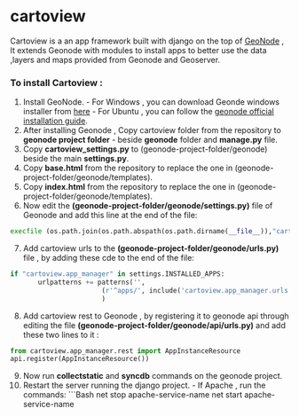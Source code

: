 # cartoview
Cartoview is a an app framework built with django on the top of [GeoNode](http://geonode.org/) , It extends Geonode with modules to install apps to better use the data ,layers and maps provided from Geonode and Geoserver. 

### To install Cartoview :
  1. Install GeoNode.
	- For Windows , you can download Geonde windows installer from [here](http://cartologic.com/cartoview/download/)
	- For Ubuntu , you can follow the [geonode official installation guide](http://docs.geonode.org/en/latest/tutorials/admin/install/quick_install.html#linux).
  2. After installing Geonode , Copy cartoview folder from the repository to **geonode project folder** - beside **geonode** folder and **manage.py** file.
  3. Copy **cartoview_settings.py**  to (geonode-project-folder/geonode) beside the main **settings.py**.
  4. Copy **base.html** from the repository to replace the one in (geonode-project-folder/geonode/templates).
  5. Copy **index.html** from the repository to replace the one in (geonode-project-folder/geonode/templates).
  6. Now edit the **(geonode-project-folder/geonode/settings.py)** file of Geonode and add this line at the end of the file:
  
  ```Python
  execfile (os.path.join(os.path.abspath(os.path.dirname(__file__)),"cartoview_settings.py"))
  ```
  7. Add cartoview urls to the **(geonode-project-folder/geonode/urls.py)** file , by adding these cde to the end of the file:
 
 ```Python
if "cartoview.app_manager" in settings.INSTALLED_APPS:
		urlpatterns += patterns('',
                        (r'^apps/', include('cartoview.app_manager.urls')),
                        )
 ```
  8. Add cartoview rest to Geonode , by registering it to geonode api through editing the file **(geonode-project-folder/geonode/api/urls.py)** and add these two lines to it :
  
  ```Python
  from cartoview.app_manager.rest import AppInstanceResource
  api.register(AppInstanceResource())
  ```
  9. Now run **collectstatic** and **syncdb** commands on the geonode project.
  10. Restart the server running the django project.
	- If Apache , run the commands:
	```Bash
	net stop apache-service-name
  net start apache-service-name
  ```


    





